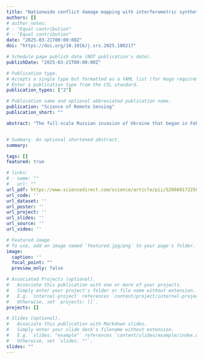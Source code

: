 ```yaml
---
title: "Nationwide conflict damage mapping with interferometric synthetic aperture radar: A study of the 2022 Russia-Ukraine conflict"
authors: []
# author_notes:
# - "Equal contribution"
# - "Equal contribution"
date: "2025-03-21T00:00:00Z"
doi: "https://doi.org/10.1016/j.srs.2025.100217"

# Schedule page publish date (NOT publication's date).
publishDate: "2025-03-21T00:00:00Z"

# Publication type.
# Accepts a single type but formatted as a YAML list (for Hugo requirements).
# Enter a publication type from the CSL standard.
publication_types: ["2"]

# Publication name and optional abbreviated publication name.
publication: "Science of Remote Sensing"
publication_short: ""

abstract: "The full-scale Russian invasion of Ukraine that began in February 2022 has killed thousands of civilians, displaced 3.7 million people, and wrought economic damage on the order of hundreds of billions of US dollars. However, the scale, timing, and geographic distribution of damage to Ukraine’s built environment has never been comprehensively assessed. In this study, we use 17,532 Sentinel-1 interferometric synthetic aperture radar (InSAR) coherence images within a coherent change detection (CCD) framework to identify likely damage across human settlements in Ukraine from March 2022 through October 2023. Overall, we map 264 km2 of likely damage across 5.35% (n=2,288) of administrative settlement polygons. The geographic breadth and protraction of this conflict are well captured through remote monitoring. Two thirds (67.0%) of detected damage is within 10 km of the conflict’s front line demarcating territorial control and active fighting between Ukrainian and Russian forces. Damage is detected during every month of the study with one quarter (27.55%) of damage detected during the first two months of the Russian invasion and another one quarter (24.81%) of damage detected during the 2022 counteroffensives in Kharkiv and Kherson. To calibrate our detection approach and assess agreement with known locations of damage, we use data on 17,043 damage locations in 25 Ukrainian settlements mapped by the United Nations Satellite Agency (UNOSAT) and based on visual interpretation of sub-meter optical satellite imagery. Overall, we detect 59.13% of UNOSAT-mapped damage locations in areas under monitoring with false positive rates ranging from 0.81%–1.14% for testing and training partitions respectively, overcoming a major limitation of using Sentinel-1 CCD for nationwide war damage mapping across seasonal cycles. Our approach is scalable, rapid, low-cost, and can be used to prioritize specific regions for in-depth remote or field-based damage assessments. Given the proliferation of urban armed conflicts around the world, the results of this study show a promising path forward not only for nationwide, sustained damage mapping but also for informing post-conflict recovery and rebuilding with a transparent and replicable approach."


# Summary. An optional shortened abstract.
summary:

tags: []
featured: true

# links:
# - name: ""
#   url: ""
url_pdf: https://www.sciencedirect.com/science/article/pii/S2666017225000239
url_code: ''
url_dataset: ''
url_poster: ''
url_project: ''
url_slides: ''
url_source: ''
url_video: ''

# Featured image
# To use, add an image named `featured.jpg/png` to your page's folder. 
image:
  caption: ''
  focal_point: ""
  preview_only: false

# Associated Projects (optional).
#   Associate this publication with one or more of your projects.
#   Simply enter your project's folder or file name without extension.
#   E.g. `internal-project` references `content/project/internal-project/index.md`.
#   Otherwise, set `projects: []`.
projects: []

# Slides (optional).
#   Associate this publication with Markdown slides.
#   Simply enter your slide deck's filename without extension.
#   E.g. `slides: "example"` references `content/slides/example/index.md`.
#   Otherwise, set `slides: ""`.
slides: ""
---
```


